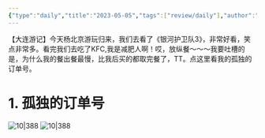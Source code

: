 ```yaml
---
{"type":"daily","title":"2023-05-05","tags":["review/daily"],"author":"codertoro","establish":"2023-02-20T00:00:00","location":"辽宁大连","weather":"晴","dg-publish":true,"permalink":"/Daily/2023/2023-05-05/","dgPassFrontmatter":true,"noteIcon":"","created":"2025-02-23T17:22:12.930+08:00","updated":"2025-03-03T22:20:07.758+08:00"}
---
```


【大连游记】今天杨北京游玩归来，我们去看了《银河护卫队3》，非常好看，笑点非常多。看完我们去吃了KFC,我是减肥人啊！哎，放纵餐～～～我要吐槽的是，为什么我的餐出餐最慢，比我后买的都取完餐了，TT。点这里看我的孤独的订单号。

# 1. 孤独的订单号
![10|388](https://img.codertoro.top/Bucket/img/daily/2023/05/0505/WechatIMG563.jpeg)
![10|388](https://img.codertoro.top/Bucket/img/daily/2023/05/0505/WechatIMG564.jpeg)

